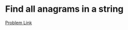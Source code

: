 # Find all anagrams in a string

[Problem Link](https://leetcode.com/problems/find-all-anagrams-in-a-string)
